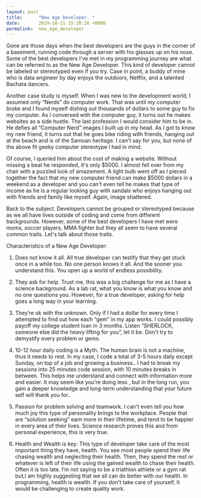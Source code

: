 ```yaml
---
layout: post
title:      "New Age Developer. "
date:       2019-10-11 15:20:26 +0000
permalink:  new_age_developer
---
```





Gone are those days when the best developers are the guys in the corner of a basement, running code through a server with his glasses up on his nose. Some of the best developers I've met in my programming journey are what can be referred to as the New Age Developer. This kind of developer cannot be labeled or stereotyped even if you try. Case in point, a buddy of mine who is data engineer by day  enjoys the outdoors, Netflix, and a talented Bachata dancers. 

Another case study is myself. When I was new to the development world, I assumed only “Nerds” do computer work. That was until my computer broke and I found myself dishing out thousands of dollars to some guy to fix my computer. As I conversed with the computer guy, it turns out he makes websites as a side hustle. The last profession I would consider him to be in. He defies all “Computer Nerd” images I built up in my head. As I got to know my new friend, it turns out that he goes bike riding with friends, hanging out at the beach and is of the Samoan heritage. I can't say for you, but none of the above fit  geeky computer stereotype I had in mind.

Of course, I queried him about the cost of making a website. Without missing a beat he responded, it's only $5000. I almost fell over from my chair with a puzzled look of amazement. A light bulb went off as I pieced together the fact that my new computer friend can make $5000 dollars in a weekend as a developer and you can't even tell he makes that type of income as he is a regular looking guy with sandals who enjoys hanging out with friends and family like myself. Again, image shattered.

Back to the subject. Developers cannot be grouped or stereotyped because as we all have lives outside of coding and come from different backgrounds. However, some of the best developers I have met were moms, soccer players, MMA fighter but they all seem to have several common traits. Let's talk about those traits. 

Characteristics of a New Age Developer: 

1. Does not know it all. All true developer can testify that they get stuck once in a while too. No one person knows it all. And the sooner you understand this. You open up a world of endless possibility. 

2. They ask for help. Trust me, this was a big  challenge for me as I have a science background. As a lab rat, what you know is what you know and no one questions you. However, for a true developer, asking for help goes a long way in your learning. 

3. They’re ok with the unknown. Only if I had a dollar for every time I attempted to find out how each “gem” in my app works. I could possibly payoff my college student loan in 3 months. 
Listen “SHERLOCK, someone else did the heavy lifting for you”, let it be. Don't try to demystify every problem or gems.

4. 10-12 hour daily coding is a Myth. The human brain is not a machine, thus it needs to rest. In my case, I code a total of 3-5 hours daily except Sunday,  on top of a job and growing a business.. I had to break my sessions into 25 minutes code session, with 10 minutes breaks in between. This helps me understand and connect with  information more and easier. It may seem like you’re doing less , but in the long run, you gain a deeper knowledge and long-term understanding that your future self will thank you for..

6. Passion for problem solving and teamwork. I can't even tell you how much joy this type of personality brings to the workplace. People that are “solution seeking” earn more in their lifetime, and tend to be happier in every area of their lives. Science research proves this and from personal experience, this is very true. 

7. Health and Wealth is key: This type of developer take care of the most important thing they have, health. You see most people spend their life chasing wealth and neglecting their health. Then, they spend the rest or whatever is left of their life using the gained wealth to chase their health. Often it is too late. I’m not saying to be a triathlon athlete or a gym rat but,I am highly suggesting that we all can do better with our health. In programming, health is wealth. If you don't take care of yourself, It would be challenging to create quality work.

